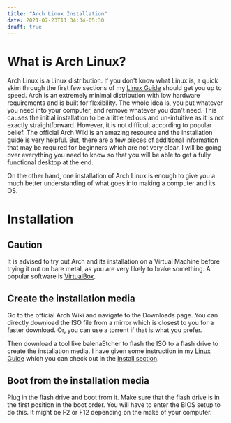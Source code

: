 ```yaml
---
title: "Arch Linux Installation"
date: 2021-07-23T11:34:34+05:30
draft: true
---
```


# What is Arch Linux?

Arch Linux is a Linux distribution. If you don't know what Linux is, a quick skim through the first few sections of my [Linux Guide](/blog/linux-intro) should get you up to speed. Arch is an extremely minimal distribution with low hardware requirements and is built for flexibility. The whole idea is, you put whatever you need into your computer, and remove whatever you don't need. This causes the initial installation to be a little tedious and un-intuitive as it is not exactly straightforward. However, it is not difficult according to popular belief. The official Arch Wiki is an amazing resource and the installation guide is very helpful. But, there are a few pieces of additional information that may be required for beginners which are not very clear. I will be going over everything you need to know so that you will be able to get a fully functional desktop at the end. 

On the other hand, one installation of Arch Linux is enough to give you a much better understanding of what goes into making a computer and its OS.

# Installation

## Caution

It is advised to try out Arch and its installation on a Virtual Machine before trying it out on bare metal, as you are very likely to brake something. A popular software is [VirtualBox](https://www.virtualbox.org/).

## Create the installation media

Go to the official Arch Wiki and navigate to the Downloads page. You can directly download the ISO file from a mirror which is closest to you for a faster download. Or, you can use a torrent if that is what you prefer.

Then download a tool like balenaEtcher to flash the ISO to a flash drive to create the installation media. I have given some instruction in my [Linux Guide](/blog/linux-intro) which you can check out in the [Install section](/blog/linux-intro/#preparing-for-installation).

## Boot from the installation media

Plug in the flash drive and boot from it. Make sure that the flash drive is in the first position in the boot order. You will have to enter the BIOS setup to do this. It might be F2 or F12 depending on the make of your computer.

